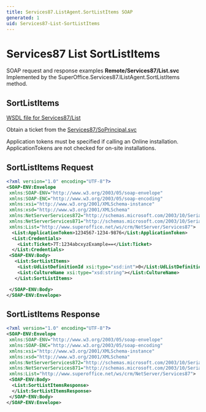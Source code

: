 ```yaml
---
title: Services87.ListAgent.SortListItems SOAP
generated: 1
uid: Services87-List-SortListItems
---
```


# Services87 List SortListItems

SOAP request and response examples **Remote/Services87/List.svc**
Implemented by the <see cref="M:SuperOffice.Services87.IListAgent.SortListItems">SuperOffice.Services87.IListAgent.SortListItems</see> method.

## SortListItems

[WSDL file for Services87/List](../Services87-List.md)

Obtain a ticket from the [Services87/SoPrincipal.svc](../SoPrincipal/index.md)

Application tokens must be specified if calling an Online installation. ApplicationTokens are not checked for on-site installations.

## SortListItems Request

```xml
<?xml version="1.0" encoding="UTF-8"?>
<SOAP-ENV:Envelope
 xmlns:SOAP-ENV="http://www.w3.org/2003/05/soap-envelope"
 xmlns:SOAP-ENC="http://www.w3.org/2003/05/soap-encoding"
 xmlns:xsi="http://www.w3.org/2001/XMLSchema-instance"
 xmlns:xsd="http://www.w3.org/2001/XMLSchema"
 xmlns:NetServerServices872="http://schemas.microsoft.com/2003/10/Serialization/Arrays"
 xmlns:NetServerServices871="http://schemas.microsoft.com/2003/10/Serialization/"
 xmlns:List="http://www.superoffice.net/ws/crm/NetServer/Services87">
  <List:ApplicationToken>1234567-1234-9876</List:ApplicationToken>
  <List:Credentials>
    <List:Ticket>7T:1234abcxyzExample==</List:Ticket>
  </List:Credentials>
 <SOAP-ENV:Body>
   <List:SortListItems>
    <List:UdListDefinitionId xsi:type="xsd:int">0</List:UdListDefinitionId>
    <List:CultureName xsi:type="xsd:string"></List:CultureName>
   </List:SortListItems>

 </SOAP-ENV:Body>
</SOAP-ENV:Envelope>

```

## SortListItems Response

```xml
<?xml version="1.0" encoding="UTF-8"?>
<SOAP-ENV:Envelope
 xmlns:SOAP-ENV="http://www.w3.org/2003/05/soap-envelope"
 xmlns:SOAP-ENC="http://www.w3.org/2003/05/soap-encoding"
 xmlns:xsi="http://www.w3.org/2001/XMLSchema-instance"
 xmlns:xsd="http://www.w3.org/2001/XMLSchema"
 xmlns:NetServerServices872="http://schemas.microsoft.com/2003/10/Serialization/Arrays"
 xmlns:NetServerServices871="http://schemas.microsoft.com/2003/10/Serialization/"
 xmlns:List="http://www.superoffice.net/ws/crm/NetServer/Services87">
 <SOAP-ENV:Body>
  <List:SortListItemsResponse>
  </List:SortListItemsResponse>
 </SOAP-ENV:Body>
</SOAP-ENV:Envelope>

```
